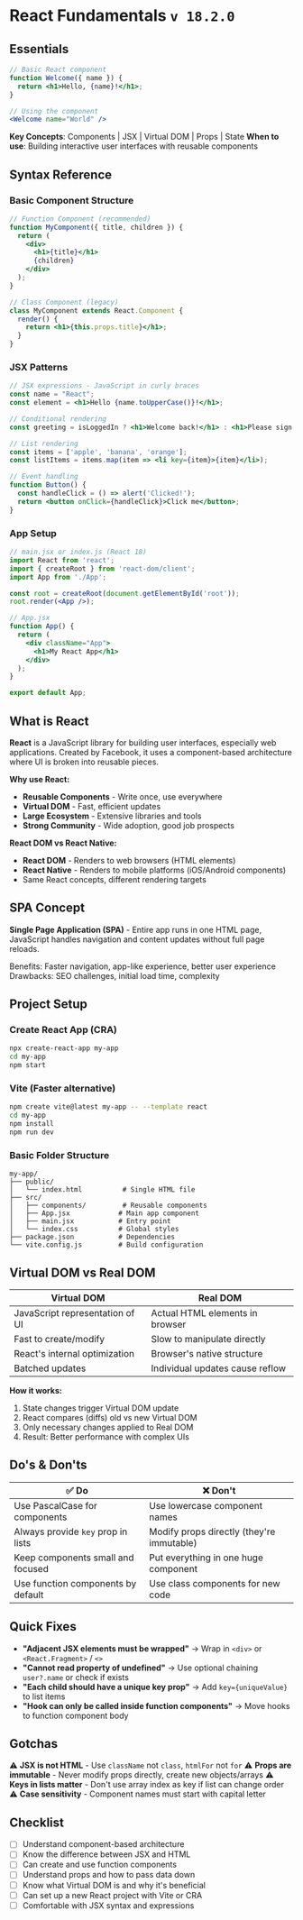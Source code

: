 # React Fundamentals `v 18.2.0`

## Essentials

```jsx
// Basic React component
function Welcome({ name }) {
  return <h1>Hello, {name}!</h1>;
}

// Using the component
<Welcome name="World" />
```

**Key Concepts**: Components | JSX | Virtual DOM | Props | State
**When to use**: Building interactive user interfaces with reusable components

## Syntax Reference

### Basic Component Structure

```jsx
// Function Component (recommended)
function MyComponent({ title, children }) {
  return (
    <div>
      <h1>{title}</h1>
      {children}
    </div>
  );
}

// Class Component (legacy)
class MyComponent extends React.Component {
  render() {
    return <h1>{this.props.title}</h1>;
  }
}
```

### JSX Patterns

```jsx
// JSX expressions - JavaScript in curly braces
const name = "React";
const element = <h1>Hello {name.toUpperCase()}!</h1>;

// Conditional rendering
const greeting = isLoggedIn ? <h1>Welcome back!</h1> : <h1>Please sign up.</h1>;

// List rendering
const items = ['apple', 'banana', 'orange'];
const listItems = items.map(item => <li key={item}>{item}</li>);

// Event handling
function Button() {
  const handleClick = () => alert('Clicked!');
  return <button onClick={handleClick}>Click me</button>;
}
```

### App Setup

```jsx
// main.jsx or index.js (React 18)
import React from 'react';
import { createRoot } from 'react-dom/client';
import App from './App';

const root = createRoot(document.getElementById('root'));
root.render(<App />);

// App.jsx
function App() {
  return (
    <div className="App">
      <h1>My React App</h1>
    </div>
  );
}

export default App;
```

## What is React

**React** is a JavaScript library for building user interfaces, especially web applications. Created by Facebook, it uses a component-based architecture where UI is broken into reusable pieces.

**Why use React:**
- **Reusable Components** - Write once, use everywhere
- **Virtual DOM** - Fast, efficient updates
- **Large Ecosystem** - Extensive libraries and tools
- **Strong Community** - Wide adoption, good job prospects

**React DOM vs React Native:**
- **React DOM** - Renders to web browsers (HTML elements)
- **React Native** - Renders to mobile platforms (iOS/Android components)
- Same React concepts, different rendering targets

## SPA Concept

**Single Page Application (SPA)** - Entire app runs in one HTML page, JavaScript handles navigation and content updates without full page reloads.

Benefits: Faster navigation, app-like experience, better user experience
Drawbacks: SEO challenges, initial load time, complexity

## Project Setup

### Create React App (CRA)
```bash
npx create-react-app my-app
cd my-app
npm start
```

### Vite (Faster alternative)
```bash
npm create vite@latest my-app -- --template react
cd my-app
npm install
npm run dev
```

### Basic Folder Structure
```
my-app/
├── public/
│   └── index.html          # Single HTML file
├── src/
│   ├── components/         # Reusable components
│   ├── App.jsx            # Main app component
│   ├── main.jsx           # Entry point
│   └── index.css          # Global styles
├── package.json           # Dependencies
└── vite.config.js         # Build configuration
```

## Virtual DOM vs Real DOM

| Virtual DOM | Real DOM |
|-------------|----------|
| JavaScript representation of UI | Actual HTML elements in browser |
| Fast to create/modify | Slow to manipulate directly |
| React's internal optimization | Browser's native structure |
| Batched updates | Individual updates cause reflow |

**How it works:**
1. State changes trigger Virtual DOM update
2. React compares (diffs) old vs new Virtual DOM
3. Only necessary changes applied to Real DOM
4. Result: Better performance with complex UIs

## Do's & Don'ts

| ✅ Do | ❌ Don't |
|-------|----------|
| Use PascalCase for components | Use lowercase component names |
| Always provide `key` prop in lists | Modify props directly (they're immutable) |
| Keep components small and focused | Put everything in one huge component |
| Use function components by default | Use class components for new code |

## Quick Fixes

- **"Adjacent JSX elements must be wrapped"** → Wrap in `<div>` or `<React.Fragment>` / `<>`
- **"Cannot read property of undefined"** → Use optional chaining `user?.name` or check if exists
- **"Each child should have a unique key prop"** → Add `key={uniqueValue}` to list items
- **"Hook can only be called inside function components"** → Move hooks to function component body

## Gotchas

⚠️ **JSX is not HTML** - Use `className` not `class`, `htmlFor` not `for`
⚠️ **Props are immutable** - Never modify props directly, create new objects/arrays
⚠️ **Keys in lists matter** - Don't use array index as key if list can change order
⚠️ **Case sensitivity** - Component names must start with capital letter

## Checklist

- [ ] Understand component-based architecture
- [ ] Know the difference between JSX and HTML
- [ ] Can create and use function components
- [ ] Understand props and how to pass data down
- [ ] Know what Virtual DOM is and why it's beneficial
- [ ] Can set up a new React project with Vite or CRA
- [ ] Comfortable with JSX syntax and expressions